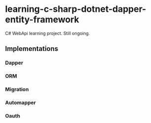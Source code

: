 # learning-c-sharp-dotnet-dapper-entity-framework

C# WebApi learning project.
Still ongoing.

## Implementations

### Dapper
### ORM
### Migration
### Automapper
### Oauth
